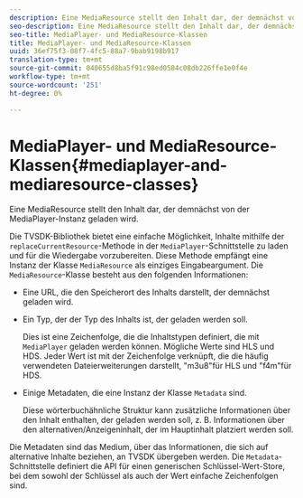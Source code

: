 ```yaml
---
description: Eine MediaResource stellt den Inhalt dar, der demnächst von der MediaPlayer-Instanz geladen wird.
seo-description: Eine MediaResource stellt den Inhalt dar, der demnächst von der MediaPlayer-Instanz geladen wird.
seo-title: MediaPlayer- und MediaResource-Klassen
title: MediaPlayer- und MediaResource-Klassen
uuid: 36ef75f3-08f7-4fc5-88a7-9bab9198b917
translation-type: tm+mt
source-git-commit: 040655d8ba5f91c98ed0584c08db226ffe1e0f4e
workflow-type: tm+mt
source-wordcount: '251'
ht-degree: 0%

---
```



# MediaPlayer- und MediaResource-Klassen{#mediaplayer-and-mediaresource-classes}

Eine MediaResource stellt den Inhalt dar, der demnächst von der MediaPlayer-Instanz geladen wird.

<!--<a id="section_B09A012C97454AF58CE2269B800D8027"></a>-->

Die TVSDK-Bibliothek bietet eine einfache Möglichkeit, Inhalte mithilfe der `replaceCurrentResource`-Methode in der `MediaPlayer`-Schnittstelle zu laden und für die Wiedergabe vorzubereiten. Diese Methode empfängt eine Instanz der Klasse `MediaResource` als einziges Eingabeargument. Die `MediaResource`-Klasse besteht aus den folgenden Informationen:

* Eine URL, die den Speicherort des Inhalts darstellt, der demnächst geladen wird.
* Ein Typ, der der Typ des Inhalts ist, der geladen werden soll.

   Dies ist eine Zeichenfolge, die die Inhaltstypen definiert, die mit `MediaPlayer` geladen werden können. Mögliche Werte sind HLS und HDS. Jeder Wert ist mit der Zeichenfolge verknüpft, die die häufig verwendeten Dateierweiterungen darstellt, &quot;m3u8&quot;für HLS und &quot;f4m&quot;für HDS.
* Einige Metadaten, die eine Instanz der Klasse `Metadata` sind.

   Diese wörterbuchähnliche Struktur kann zusätzliche Informationen über den Inhalt enthalten, der geladen werden soll, z. B. Informationen über den alternativen/Anzeigeninhalt, der im Hauptinhalt platziert werden soll.

Die Metadaten sind das Medium, über das Informationen, die sich auf alternative Inhalte beziehen, an TVSDK übergeben werden. Die `Metadata`-Schnittstelle definiert die API für einen generischen Schlüssel-Wert-Store, bei dem sowohl der Schlüssel als auch der Wert einfache Zeichenfolgen sind.
